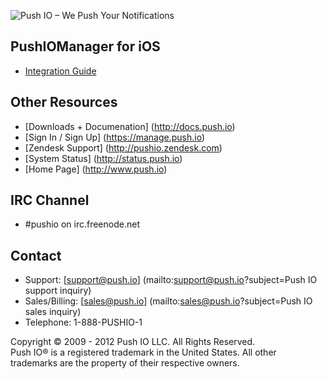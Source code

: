 ![Push IO – We Push Your Notifications](http://push.io/wp-content/uploads/2012/05/pushio_logo.png)

## PushIOManager for iOS

* [Integration Guide](http://docs.push.io/PushIOManager_iOS/)

## Other Resources
* [Downloads + Documenation] (http://docs.push.io)
* [Sign In / Sign Up] (https://manage.push.io)
* [Zendesk Support] (http://pushio.zendesk.com)
* [System Status] (http://status.push.io)
* [Home Page] (http://www.push.io)

## IRC Channel
* #pushio on irc.freenode.net

## Contact
* Support: [support@push.io] (mailto:support@push.io?subject=Push IO support inquiry)
* Sales/Billing: [sales@push.io] (mailto:sales@push.io?subject=Push IO sales inquiry)
* Telephone: 1-888-PUSHIO-1

Copyright © 2009 - 2012 Push IO LLC. All Rights Reserved.  
Push IO® is a registered trademark in the United States. All other trademarks are the property of their respective owners.


